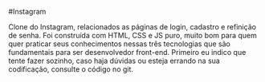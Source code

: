 #Instagram 

Clone do Instagram, relacionados as páginas de login, cadastro e refinição de senha. Foi construída com HTML, CSS e JS puro, muito bom para quem quer praticar seus conhecimentos nessas três tecnologias que são fundamentais para ser desenvolvedor front-end. Primeiro eu indico que tente fazer sozinho, caso haja dúvidas ou esteja errando na sua codificação, consulte o código no git.